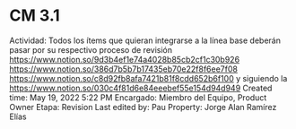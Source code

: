 # CM 3.1

Actividad: Todos los ítems que quieran integrarse a la línea base deberán pasar por su respectivo proceso de revisión https://www.notion.so/9d3b4ef1e74a4028b85cb2cf1c30b926 https://www.notion.so/386d7b5b7b17435eb70e22f8f6ee7f08 https://www.notion.so/c8d92fb8afa7421b81f8cdd652b6f100 y siguiendo la https://www.notion.so/030c4f81d6e84eeebef55e154d94d949
Created time: May 19, 2022 5:22 PM
Encargado: Miembro del Equipo, Product Owner
Etapa: Revision
Last edited by: Pau
Property: Jorge Alan Ramírez Elías
